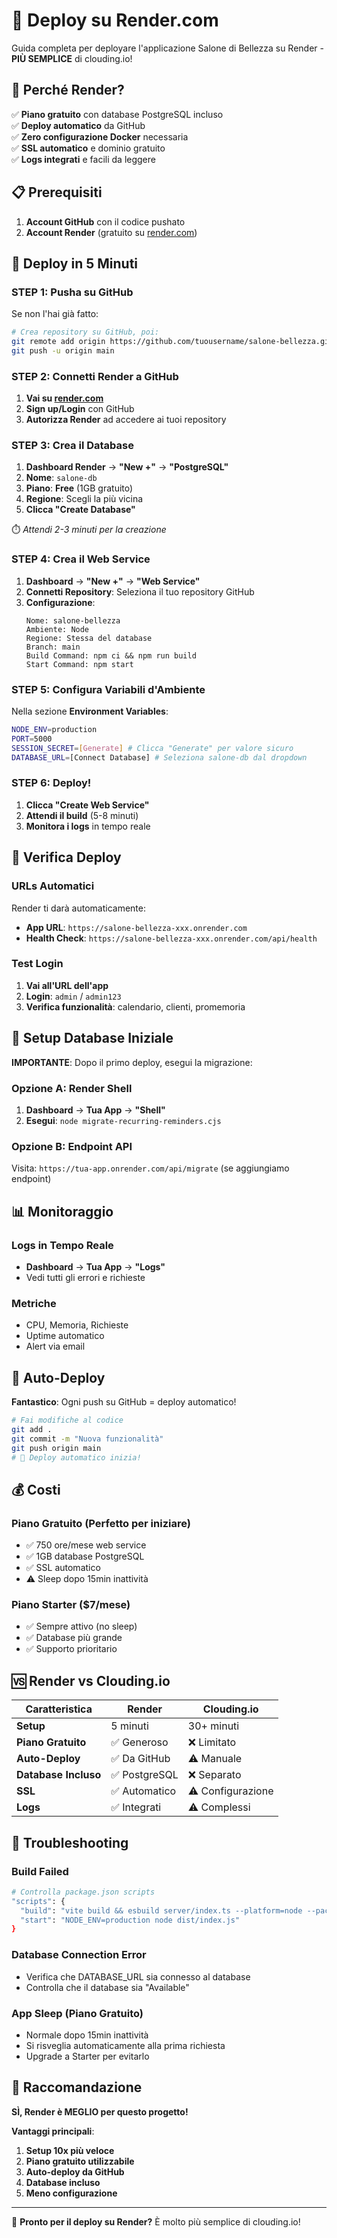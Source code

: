 # 🚀 Deploy su Render.com

Guida completa per deployare l'applicazione Salone di Bellezza su Render - **PIÙ SEMPLICE** di clouding.io!

## 🎯 **Perché Render?**

✅ **Piano gratuito** con database PostgreSQL incluso  
✅ **Deploy automatico** da GitHub  
✅ **Zero configurazione Docker** necessaria  
✅ **SSL automatico** e dominio gratuito  
✅ **Logs integrati** e facili da leggere  

## 📋 **Prerequisiti**

1. **Account GitHub** con il codice pushato
2. **Account Render** (gratuito su [render.com](https://render.com))

## 🚀 **Deploy in 5 Minuti**

### **STEP 1: Pusha su GitHub**

Se non l'hai già fatto:
```bash
# Crea repository su GitHub, poi:
git remote add origin https://github.com/tuousername/salone-bellezza.git
git push -u origin main
```

### **STEP 2: Connetti Render a GitHub**

1. **Vai su [render.com](https://render.com)**
2. **Sign up/Login** con GitHub
3. **Autorizza Render** ad accedere ai tuoi repository

### **STEP 3: Crea il Database**

1. **Dashboard Render** → **"New +"** → **"PostgreSQL"**
2. **Nome**: `salone-db`
3. **Piano**: **Free** (1GB gratuito)
4. **Regione**: Scegli la più vicina
5. **Clicca "Create Database"**

⏱️ *Attendi 2-3 minuti per la creazione*

### **STEP 4: Crea il Web Service**

1. **Dashboard** → **"New +"** → **"Web Service"**
2. **Connetti Repository**: Seleziona il tuo repository GitHub
3. **Configurazione**:
   ```
   Nome: salone-bellezza
   Ambiente: Node
   Regione: Stessa del database
   Branch: main
   Build Command: npm ci && npm run build
   Start Command: npm start
   ```

### **STEP 5: Configura Variabili d'Ambiente**

Nella sezione **Environment Variables**:

```bash
NODE_ENV=production
PORT=5000
SESSION_SECRET=[Generate] # Clicca "Generate" per valore sicuro
DATABASE_URL=[Connect Database] # Seleziona salone-db dal dropdown
```

### **STEP 6: Deploy!**

1. **Clicca "Create Web Service"**
2. **Attendi il build** (5-8 minuti)
3. **Monitora i logs** in tempo reale

## 🎉 **Verifica Deploy**

### **URLs Automatici**
Render ti darà automaticamente:
- **App URL**: `https://salone-bellezza-xxx.onrender.com`
- **Health Check**: `https://salone-bellezza-xxx.onrender.com/api/health`

### **Test Login**
1. **Vai all'URL dell'app**
2. **Login**: `admin` / `admin123`
3. **Verifica funzionalità**: calendario, clienti, promemoria

## 🔧 **Setup Database Iniziale**

**IMPORTANTE**: Dopo il primo deploy, esegui la migrazione:

### **Opzione A: Render Shell**
1. **Dashboard** → **Tua App** → **"Shell"**
2. **Esegui**: `node migrate-recurring-reminders.cjs`

### **Opzione B: Endpoint API**
Visita: `https://tua-app.onrender.com/api/migrate` (se aggiungiamo endpoint)

## 📊 **Monitoraggio**

### **Logs in Tempo Reale**
- **Dashboard** → **Tua App** → **"Logs"**
- Vedi tutti gli errori e richieste

### **Metriche**
- CPU, Memoria, Richieste
- Uptime automatico
- Alert via email

## 🔄 **Auto-Deploy**

**Fantastico**: Ogni push su GitHub = deploy automatico!

```bash
# Fai modifiche al codice
git add .
git commit -m "Nuova funzionalità"
git push origin main
# 🚀 Deploy automatico inizia!
```

## 💰 **Costi**

### **Piano Gratuito** (Perfetto per iniziare)
- ✅ 750 ore/mese web service
- ✅ 1GB database PostgreSQL
- ✅ SSL automatico
- ⚠️ Sleep dopo 15min inattività

### **Piano Starter** ($7/mese)
- ✅ Sempre attivo (no sleep)
- ✅ Database più grande
- ✅ Supporto prioritario

## 🆚 **Render vs Clouding.io**

| Caratteristica | Render | Clouding.io |
|---------------|--------|-------------|
| **Setup** | 5 minuti | 30+ minuti |
| **Piano Gratuito** | ✅ Generoso | ❌ Limitato |
| **Auto-Deploy** | ✅ Da GitHub | ⚠️ Manuale |
| **Database Incluso** | ✅ PostgreSQL | ❌ Separato |
| **SSL** | ✅ Automatico | ⚠️ Configurazione |
| **Logs** | ✅ Integrati | ⚠️ Complessi |

## 🔧 **Troubleshooting**

### **Build Failed**
```bash
# Controlla package.json scripts
"scripts": {
  "build": "vite build && esbuild server/index.ts --platform=node --packages=external --bundle --format=esm --outdir=dist",
  "start": "NODE_ENV=production node dist/index.js"
}
```

### **Database Connection Error**
- Verifica che DATABASE_URL sia connesso al database
- Controlla che il database sia "Available"

### **App Sleep (Piano Gratuito)**
- Normale dopo 15min inattività
- Si risveglia automaticamente alla prima richiesta
- Upgrade a Starter per evitarlo

## 🎯 **Raccomandazione**

**SÌ, Render è MEGLIO per questo progetto!**

**Vantaggi principali**:
1. **Setup 10x più veloce**
2. **Piano gratuito utilizzabile**
3. **Auto-deploy da GitHub**
4. **Database incluso**
5. **Meno configurazione**

---

🚀 **Pronto per il deploy su Render?** È molto più semplice di clouding.io!